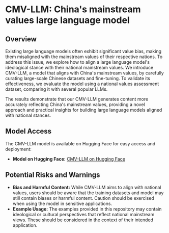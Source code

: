 # CMV-LLM: China's mainstream values large language model

## Overview

Existing large language models often exhibit significant value bias, making them misaligned with the mainstream values of their respective nations. To address this issue, we explore how to align a large language model's ideological stance with their national mainstream values. We introduce CMV-LLM, a model that aligns with China's mainstream values, by carefully curating large-scale Chinese datasets and fine-tuning. To validate its effectiveness, we evaluate the model using a national values assessment dataset, comparing it with several popular LLMs. 

The results demonstrate that our CMV-LLM generates content more accurately reflecting China's mainstream values, providing a novel approach and practical insights for building large language models aligned with national stances. 


## Model Access

The CMV-LLM model is available on Hugging Face for easy access and deployment:

- **Model on Hugging Face:** [CMV-LLM on Hugging Face](https://huggingface.co/gotime/CMV-LLM)

## Potential Risks and Warnings

- **Bias and Harmful Content:** While CMV-LLM aims to align with national values, users should be aware that the training datasets and model may still contain biases or harmful content. Caution should be exercised when using the model in sensitive applications.
- **Example Usage:** The examples provided in this repository may contain ideological or cultural perspectives that reflect national mainstream views. These should be considered in the context of their intended application.
